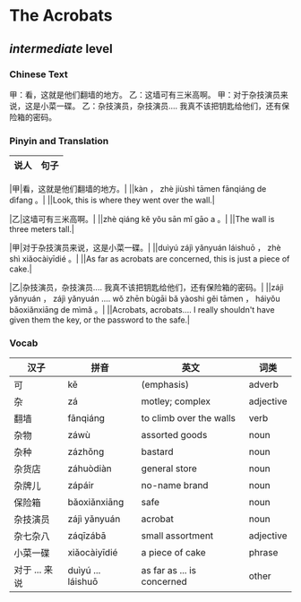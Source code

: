 # The Acrobats
## *intermediate* level

### Chinese Text
甲：看，这就是他们翻墙的地方。
乙：这墙可有三米高啊。
甲：对于杂技演员来说，这是小菜一碟。
乙：杂技演员，杂技演员.... 我真不该把钥匙给他们，还有保险箱的密码。

### Pinyin and Translation
|说人|句子|
|----|----|

|甲|看，这就是他们翻墙的地方。|
||kàn ， zhè jiùshì tāmen fānqiáng de dìfang 。|
||Look, this is where they went over the wall.|

|乙|这墙可有三米高啊。|
||zhè qiáng kě yǒu sān mǐ gāo a 。|
||The wall is three meters tall.|

|甲|对于杂技演员来说，这是小菜一碟。|
||duìyú zájì yǎnyuán láishuō ， zhè shì xiǎocàiyīdié 。|
||As far as acrobats are concerned, this is just a piece of cake.|

|乙|杂技演员，杂技演员.... 我真不该把钥匙给他们，还有保险箱的密码。|
||zájì yǎnyuán ， zájì yǎnyuán ....  wǒ zhēn bùgāi bǎ yàoshi gěi tāmen ， háiyǒu bǎoxiǎnxiāng de mìmǎ 。|
||Acrobats, acrobats.... I really shouldn't have given them the key, or the password to the safe.|
### Vocab
|汉子|拼音|英文|词类|
|----|----|----|----|
|可|kě|(emphasis)|adverb|
|杂|zá|motley; complex|adjective|
|翻墙|fānqiáng|to climb over the walls|verb|
|杂物|záwù|assorted goods|noun|
|杂种|zázhǒng|bastard|noun|
|杂货店|záhuòdiàn|general store|noun|
|杂牌儿|zápáir|no-name brand|noun|
|保险箱|bǎoxiǎnxiāng|safe|noun|
|杂技演员|zájì yǎnyuán|acrobat|noun|
|杂七杂八|záqīzábā|small assortment|adjective|
|小菜一碟|xiǎocàiyīdié|a piece of cake|phrase|
|对于 ... 来说|duìyú ... láishuō|as far as ... is concerned|other|